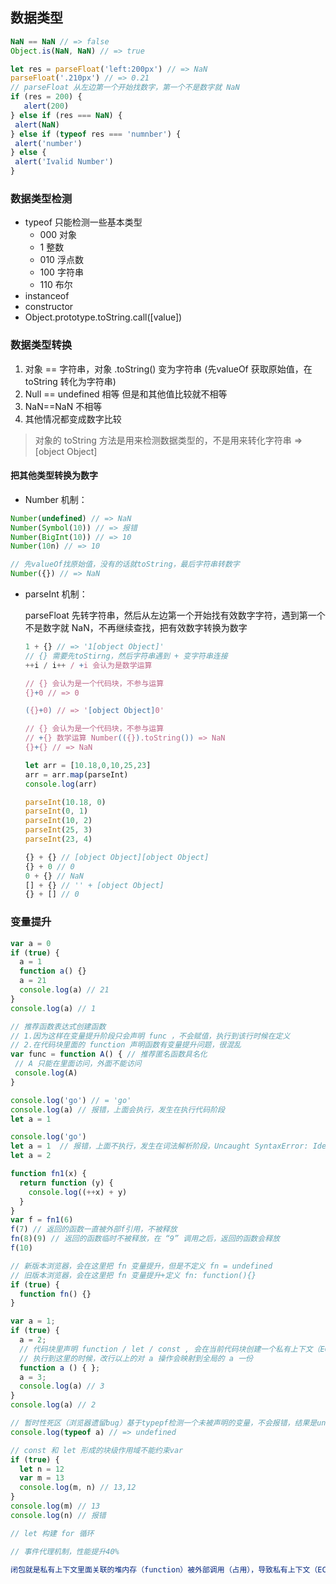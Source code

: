 ## 数据类型

 ```js
NaN == NaN // => false
Object.is(NaN, NaN) // => true

let res = parseFloat('left:200px') // => NaN
parseFloat('.210px') // => 0.21
// parseFloat 从左边第一个开始找数字，第一个不是数字就 NaN
if (res = 200) {
	alert(200) 
} else if (res === NaN) {
  alert(NaN)
} else if (typeof res === 'numnber') {
  alert('number')
} else {
  alert('Ivalid Number')
}
 ```

### 数据类型检测

+ typeof 只能检测一些基本类型
  + 000 对象 
  + 1 整数
  + 010 浮点数
  + 100 字符串
  + 110 布尔
+ instanceof
+ constructor
+ Object.prototype.toString.call([value])

### 数据类型转换

1. 对象 == 字符串，对象 .toString() 变为字符串 (先valueOf 获取原始值，在toString 转化为字符串)
2. Null == undefined 相等 但是和其他值比较就不相等
3. NaN==NaN 不相等
4. 其他情况都变成数字比较

> 对象的 toString 方法是用来检测数据类型的，不是用来转化字符串 => [object Object]

#### 把其他类型转换为数字

+ Number 机制：

```js
Number(undefined) // => NaN
Number(Symbol(10)) // => 报错
Number(BigInt(10)) // => 10
Number(10n) // => 10

// 先valueOf找原始值，没有的话就toString，最后字符串转数字
Number({}) // => NaN
```

+ parseInt 机制：

  parseFloat 先转字符串，然后从左边第一个开始找有效数字字符，遇到第一个不是数字就 NaN，不再继续查找，把有效数字转换为数字

  ```js
  1 + {} // => '1[object Object]'
  // {} 需要先toStirng，然后字符串遇到 + 变字符串连接
  ++i / i++ / +i 会认为是数学运算
  
  // {} 会认为是一个代码块，不参与运算
  {}+0 // => 0
  
  ({}+0) // => '[object Object]0'
  
  // {} 会认为是一个代码块，不参与运算
  // +{} 数学运算 Number(({}).toString()) => NaN
  {}+{} // => NaN
  
  ```

  ```js
  let arr = [10.18,0,10,25,23]
  arr = arr.map(parseInt)
  console.log(arr)
  
  parseInt(10.18, 0)
  parseInt(0, 1)
  parseInt(10, 2)
  parseInt(25, 3)
  parseInt(23, 4)
  ```

  ```js
  {} + {} // [object Object][object Object]
  {} + 0 // 0
  0 + {} // NaN
  [] + {} // '' + [object Object]
  {} + [] // 0
  ```

  

### 变量提升

```js
var a = 0
if (true) {
  a = 1
  function a() {}
  a = 21
  console.log(a) // 21
}
console.log(a) // 1
```

```js
// 推荐函数表达式创建函数
// 1.因为这样在变量提升阶段只会声明 func ，不会赋值，执行到该行时候在定义
// 2.在代码块里面的 function 声明函数有变量提升问题，很混乱
var func = function A() { // 推荐匿名函数具名化
 // A 只能在里面访问，外面不能访问
 console.log(A)
}
```

```js
console.log('go') // = 'go'
console.log(a) // 报错，上面会执行，发生在执行代码阶段
let a = 1
```

```js
console.log('go')
let a = 1  // 报错，上面不执行，发生在词法解析阶段，Uncaught SyntaxError: Identifier 'a' has already been declared
let a = 2
```

```js
function fn1(x) {
  return function (y) {
    console.log((++x) + y)
  }
}
var f = fn1(6)
f(7) // 返回的函数一直被外部f引用，不被释放
fn(8)(9) // 返回的函数临时不被释放，在 “9” 调用之后，返回的函数会释放
f(10)
```

```js
// 新版本浏览器，会在这里把 fn 变量提升，但是不定义 fn = undefined
// 旧版本浏览器，会在这里把 fn 变量提升+定义 fn: function(){}
if (true) {
  function fn() {}
}
```

```js
var a = 1;
if (true) {
  a = 2;
  // 代码块里声明 function / let / const , 会在当前代码块创建一个私有上下文（EC），function 要变量提升（声明+定义）
  // 执行到这里的时候，改行以上的对 a 操作会映射到全局的 a 一份
  function a () { }; 
  a = 3;
  console.log(a) // 3
}
console.log(a) // 2
```

```js
// 暂时性死区（浏览器遗留bug）基于typepf检测一个未被声明的变量，不会报错，结果是undefined
console.log(typeof a) // => undefined
```

```js
// const 和 let 形成的块级作用域不能约束var
if (true) {
  let n = 12
  var m = 13
  console.log(m, n) // 13,12
}
console.log(m) // 13
console.log(n) // 报错
```

```js
// let 构建 for 循环

```

```js
// 事件代理机制，性能提升40%
```

```js
闭包就是私有上下文里面关联的堆内存（function）被外部调用（占用），导致私有上下文（EC(BLOCK/ANY)）无法被GC回收栈内存空间，达到私有变量被保存&保护的作用

```





